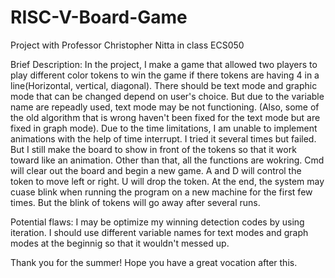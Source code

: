 # RISC-V-Board-Game
Project with Professor Christopher Nitta in class ECS050

Brief Description:
In the project, I make a game that allowed two players to play different color tokens to win the game if there tokens are having 4 in 
a line(Horizontal, vertical, diagonal). There should be text mode and graphic mode that can be changed depend on user's choice. But due
to the variable name are repeadly used, text mode may be not functioning. (Also, some of the old algorithm that is wrong haven't been fixed
for the text mode but are fixed in graph mode). Due to the time limitations, I am unable to implement animations with the help of time 
interrupt. I tried it several times but failed. But I still make the board to show in front of the tokens so that it work toward like an
animation. Other than that, all the functions are wokring. Cmd will clear out the board and begin a new game. A and D will control the 
token to move left or right. U will drop the token. At the end, the system may cuase blink when running the program on a new machine 
for the first few times. But the blink of tokens will go away after several runs.

Potential flaws: I may be optimize my winning detection codes by using iteration. I should use different variable names for text modes
and graph modes at the beginnig so that it wouldn't messed up. 

Thank you for the summer! Hope you have a great vocation after this. 
